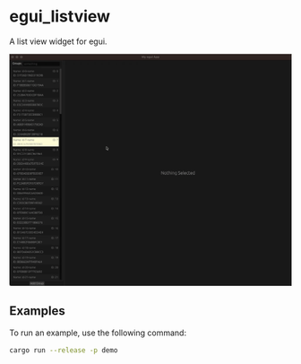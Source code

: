 
# egui_listview
A list view widget for egui.

![demo](screenshorts/demo.gif)

## Examples
To run an example, use the following command:
```bash
cargo run --release -p demo
```
